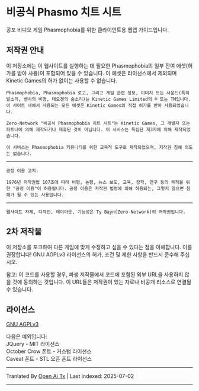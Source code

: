 # 비공식 Phasmo 치트 시트

공포 비디오 게임 Phasmophobia를 위한 클라이언트용 웹앱 가이드입니다.

## 저작권 안내

이 저장소에는 이 웹사이트를 실행하는 데 필요한 Phasmophobia의 일부 잔여 에셋(허가를 받아 사용)이 포함되어 있을 수 있습니다. 이 에셋은 라이선스에서 제외되며 Kinetic Games의 허가 없이는 사용할 수 없습니다.

`Phasmophobia, Phasmophobia 로고, 그리고 게임 관련 정보, 이미지 또는 사운드(특히 발소리, 밴시의 비명, 데오겐의 숨소리)는 Kinetic Games Limited의 ® 또는 TM입니다. 이 사이트 내에서 사용되는 모든 에셋은 Kinetic Games의 직접 허가를 받아 사용되었습니다.`

`Zero-Network "비공식 Phasmophobia 치트 시트"는 Kinetic Games, 그 개발자 또는 파트너에 의해 제작되거나 제휴된 것이 아닙니다. 이 서비스는 독립된 제3자에 의해 제작되었습니다.`

`이 서비스는 Phasmophobia 커뮤니티를 위한 교육적 도구로 제작되었으며, 저작권 침해 의도는 없습니다.`

---
`공정 이용 고지:`

`1976년 저작권법 107조에 따라 비평, 논평, 뉴스 보도, 교육, 장학, 연구 등의 목적을 위한 "공정 이용"이 허용됩니다. 공정 이용은 저작권 법령에 의해 허용되는, 그렇지 않으면 침해가 될 수 있는 사용입니다.`

---
`웹사이트 자체, 디자인, 레이아웃, 기능성은 Ty Bayn(Zero-Network)의 저작권입니다.`

## 2차 저작물

이 저장소를 포크하여 다른 게임에 맞게 수정하고 싶을 수 있다는 점을 이해합니다. 이를 권장합니다! GNU AGPLv3 라이선스의 허가, 조건 및 제한 사항을 반드시 준수해 주십시오.

참고: 이 코드를 사용할 경우, 파생 저작물에서 코드에 포함된 외부 URL을 사용하지 않을 것에 동의하는 것입니다. 이 URL들은 저작권이 있는 자료나 비공개 리소스로 연결될 수 있습니다.

## 라이선스
[GNU AGPLv3](https://choosealicense.com/licenses/agpl-3.0/)

다음은 예외입니다:  
JQuery - MIT 라이선스  
October Crow 폰트 - 커스텀 라이선스  
Caveat 폰트 - STL 오픈 폰트 라이선스

---

Tranlated By [Open Ai Tx](https://github.com/OpenAiTx/OpenAiTx) | Last indexed: 2025-07-02

---